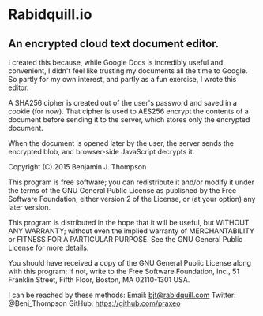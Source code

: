 Rabidquill.io
=============
An encrypted cloud text document editor.
----------------------------------------

I created this because, while Google Docs is incredibly useful and convenient,
I didn't feel like trusting my documents all the time to Google. So partly for
my own interest, and partly as a fun exercise, I wrote this editor.

A SHA256 cipher is created out of the user's password and saved in a cookie (for now).
That cipher is used to AES256 encrypt the contents of a document before sending it to
the server, which stores only the encrypted document.

When the document is opened later by the user, the server sends the encrypted blob,
and browser-side JavaScript decrypts it.

Copyright (C) 2015  Benjamin J. Thompson

This program is free software; you can redistribute it and/or modify
it under the terms of the GNU General Public License as published by
the Free Software Foundation; either version 2 of the License, or
(at your option) any later version.

This program is distributed in the hope that it will be useful,
but WITHOUT ANY WARRANTY; without even the implied warranty of
MERCHANTABILITY or FITNESS FOR A PARTICULAR PURPOSE.  See the
GNU General Public License for more details.

You should have received a copy of the GNU General Public License along
with this program; if not, write to the Free Software Foundation, Inc.,
51 Franklin Street, Fifth Floor, Boston, MA 02110-1301 USA.

I can be reached by these methods:
Email: bjt@rabidquill.com
Twitter: @Benj_Thompson
GitHub: https://github.com/praxeo

